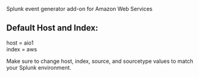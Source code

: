 Splunk event generator add-on for Amazon Web Services

Default Host and Index:
-----------------------
host = aio1\
index = aws

Make sure to change host, index, source, and sourcetype values to match your Splunk environment.
